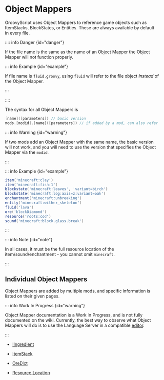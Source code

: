 
# Object Mappers

GroovyScript uses Object Mappers to reference game objects such as ItemStacks, BlockStates, or Entities.
These are always available by default in every file.

:::: info Danger {id="danger"}

If the file name is the same as the name of an Object Mapper the Object Mapper will not function properly.

::: info Example {id="example"}

If file name is `fluid.groovy`, using `fluid` will refer to the file object *instead* of the Object Mapper.

:::

::::

The syntax for all Object Mappers is

```groovy
[name]([parameters]) // basic version
mods.[modid].[name]([parameters]) // if added by a mod, can also refer to it specifically via the modid
```

::: info Warning {id="warning"}

If two mods add an Object Mapper with the same name, the basic version will not work,
and you will need to use the version that specifies the Object Mapper via the `modid`.

:::

::: info Example {id="example"}

```groovy
item('minecraft:clay')
item('minecraft:fish:1')
blockstate('minecraft:leaves', 'variant=birch')
blockstate('minecraft:log:axis=z:variant=oak')
enchantment('minecraft:unbreaking')
entity('minecraft:wither_skeleton')
fluid('lava')
ore('blockDiamond')
resource('roots:cod')
sound('minecraft:block.glass.break')
```

:::

::: info Note {id="note"}

In all cases, it must be the full resource location of the item/sound/enchantment - you cannot omit `minecraft`.

:::


## Individual Object Mappers

Object Mappers are added by multiple mods, and specific information is listed on their given pages.

::: info Work In Progress {id="warning"}

Object Mapper documentation is a Work In Progress, and is not fully documented on the wiki.
Currently, the best way to observe what Object Mappers will do is to use the Language Server in a compatible [editor](./editors.md).

:::

- [IIngredient](../minecraft/ingredient.md)

- [ItemStack](../minecraft/item.md)

- [OreDict](../minecraft/ore_dictionary.md)

- [Resource Location](../minecraft/resource_location.md)
